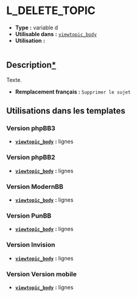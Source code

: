 # L_DELETE_TOPIC
* __Type__ __:__ variable d
* __Utilisable dans__ __:__ [`viewtopic_body`](../tpl/viewtopic_body.md#readme)
* __Utilisation__ __:__

```smarty
```

## Description[*](https://fa-tvars.appspot.com/var/L_DELETE_TOPIC)
Texte.

* __Remplacement français :__ `Supprimer le sujet`


## Utilisations dans les templates

### Version phpBB3
* __[`viewtopic_body`](../tpl/viewtopic_body.md#readme)__ __:__ lignes 

### Version phpBB2
* __[`viewtopic_body`](../tpl/viewtopic_body.md#readme)__ __:__ lignes 

### Version ModernBB
* __[`viewtopic_body`](../tpl/viewtopic_body.md#readme)__ __:__ lignes 

### Version PunBB
* __[`viewtopic_body`](../tpl/viewtopic_body.md#readme)__ __:__ lignes 

### Version Invision
* __[`viewtopic_body`](../tpl/viewtopic_body.md#readme)__ __:__ lignes 

### Version Version mobile
* __[`viewtopic_body`](../tpl/viewtopic_body.md#readme)__ __:__ lignes 

